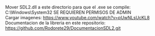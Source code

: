 Mover SDL2.dll a este directorio para que el .exe se compile: C:\Windows\System32 SE REQUIEREN PERMISOS DE ADMIN              
Cargar imagenes: https://www.youtube.com/watch?v=pUwNLsUcKL8               
Documentacion de la libreria en este repositorio: https://github.com/Rodorete29/DocumentacionSDL2.git
